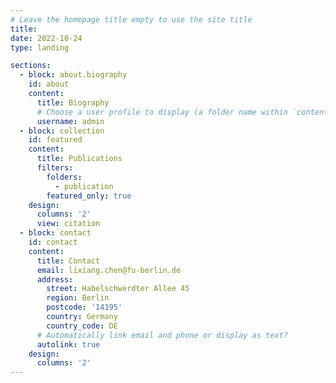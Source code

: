 ```yaml
---
# Leave the homepage title empty to use the site title
title:
date: 2022-10-24
type: landing

sections:
  - block: about.biography
    id: about
    content:
      title: Biography
      # Choose a user profile to display (a folder name within `content/authors/`)
      username: admin
  - block: collection
    id: featured
    content:
      title: Publications
      filters:
        folders:
          - publication
        featured_only: true
    design:
      columns: '2'
      view: citation
  - block: contact
    id: contact
    content:
      title: Contact
      email: lixiang.chen@fu-berlin.de
      address:
        street: Habelschwerdter Allee 45
		region: Berlin
        postcode: '14195'
        country: Germany
        country_code: DE
      # Automatically link email and phone or display as text?
      autolink: true
    design:
      columns: '2'
---
```

